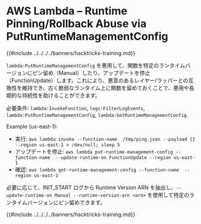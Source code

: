 # AWS Lambda – Runtime Pinning/Rollback Abuse via PutRuntimeManagementConfig

{{#include ../../../../banners/hacktricks-training.md}}

`lambda:PutRuntimeManagementConfig` を悪用して、関数を特定のランタイムバージョンにピン留め（Manual）したり、アップデートを停止（FunctionUpdate）します。これにより、悪意のあるレイヤー/ラッパーとの互換性を維持でき、古く脆弱なランタイム上に関数を留めておくことで、悪用や長期的な持続性を助けることができます。

必要条件: `lambda:InvokeFunction`, `logs:FilterLogEvents`, `lambda:PutRuntimeManagementConfig`, `lambda:GetRuntimeManagementConfig`.

Example (us-east-1):
- 実行: `aws lambda invoke --function-name  /tmp/ping.json --payload {} --region us-east-1 > /dev/null; sleep 5`
- アップデートを停止: `aws lambda put-runtime-management-config --function-name  --update-runtime-on FunctionUpdate --region us-east-1`
- 確認: `aws lambda get-runtime-management-config --function-name  --region us-east-1`

必要に応じて、INIT_START ログから Runtime Version ARN を抽出し、`--update-runtime-on Manual --runtime-version-arn <arn>` を使用して特定のランタイムバージョンにピン留めできます。

{{#include ../../../../banners/hacktricks-training.md}}
